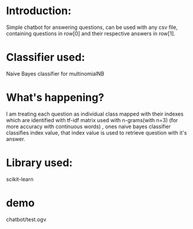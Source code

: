 # Introduction:
Simple chatbot for answering questions, can be used with any csv file, containing questions in row[0] and their respective answers in row[1].
# Classifier used:
Naive Bayes classifier for multinomialNB
# What's happening?
I am treating each question as individual class mapped with their indexes which are identified with tf-idf matrix used with n-grams(with n=3) (for more accuracy with continuous words) , ones naive bayes classifier classifies index value, that index value is used to retrieve question with it's answer.
# Library used:
scikit-learn 
# demo
chatbot/test.ogv

